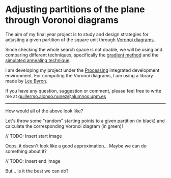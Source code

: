 # Adjusting partitions of the plane through Voronoi diagrams

The aim of my final year project is to study and design strategies for adjusting a given partition of the square unit through [Voronoi diagrams](http://mathworld.wolfram.com/VoronoiDiagram.html).

Since checking the whole search space is not doable, we will be using and comparing different techniques, specifically the [gradient method](http://mathworld.wolfram.com/ConjugateGradientMethod.html) and the [simulated annealing technique](http://mathworld.wolfram.com/SimulatedAnnealing.html).

I am developing my project under the [Processing](https://processing.org/) integrated development environment. For computing the Voronoi diagrams, I am using a library made by [Lee Byron](http://leebyron.com/mesh/).

If you have any question, suggestion or comment, please feel free to write me at guillermo.alonso.nunez@alumnos.upm.es

***

How would all of the above look like?

Let's throw some "random" starting points to a given partition (in black) and calculate the corresponding Voronoi diagram (in green)!

// TODO: Insert start image

Oops, it doesn't look like a good approximation... Maybe we can do something about it?

// TODO: Insert end image

But... Is it the best we can do?